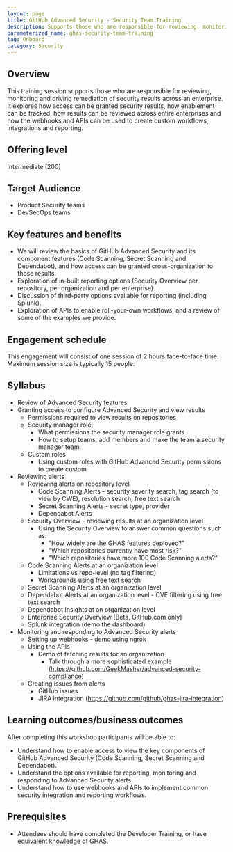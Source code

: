 ```yaml
---
layout: page
title: GitHub Advanced Security - Security Team Training
description: Supports those who are responsible for reviewing, monitoring and driving remediation of security results across an enterprise.
parameterized_name: ghas-security-team-training
tag: Onboard
category: Security
---
```


## Overview

This training session supports those who are responsible for reviewing, monitoring and driving remediation of security results across an enterprise. It explores how access can be granted security results, how enablement can be tracked, how results can be reviewed across entire enterprises and how the webhooks and APIs can be used to create custom workflows, integrations and reporting.

## Offering level

Intermediate [200]

## Target Audience

- Product Security teams
- DevSecOps teams

## Key features and benefits

- We will review the basics of GitHub Advanced Security and its component features (Code Scanning, Secret Scanning and Dependabot), and how access can be granted cross-organization to those results.
- Exploration of in-built reporting options (Security Overview per repository, per organization and per enterprise).
- Discussion of third-party options available for reporting (including Splunk).
- Exploration of APIs to enable roll-your-own workflows, and a review of some of the examples we provide.

## Engagement schedule

This engagement will consist of one session of 2 hours face-to-face time. Maximum session size is typically 15 people.

## Syllabus

- Review of Advanced Security features
- Granting access to configure Advanced Security and view results
  - Permissions required to view results on repositories
  - Security manager role:
    - What permissions the security manager role grants
    - How to setup teams, add members and make the team a security manager team.
  - Custom roles
    - Using custom roles with GitHub Advanced Security permissions to create custom
- Reviewing alerts
  - Reviewing alerts on repository level
    - Code Scanning Alerts - security severity search, tag search (to view by CWE), resolution search, free text search
    - Secret Scanning Alerts - secret type, provider
    - Dependabot Alerts
  - Security Overview - reviewing results at an organization level
    - Using the Security Overview to answer common questions such as:
      - "How widely are the GHAS features deployed?"
      - "Which repositories currently have most risk?"
      - "Which repositories have more 100 Code Scanning alerts?"
  - Code Scanning Alerts at an organization level
    - Limitations vs repo-level (no tag filtering)
    - Workarounds using free text search
  - Secret Scanning Alerts at an organization level
  - Dependabot Alerts at an organization level - CVE filtering using free text search
  - Dependabot Insights at an organization level
  - Enterprise Security Overview [Beta, GitHub.com only]
  - Splunk integration (demo the dashboard)
- Monitoring and responding to Advanced Security alerts
  - Setting up webhooks - demo using ngrok
  - Using the APIs
    - Demo of fetching results for an organization
      - Talk through a more sophisticated example (<https://github.com/GeekMasher/advanced-security-compliance>)
  - Creating issues from alerts
    - GitHub issues
    - JIRA integration (<https://github.com/github/ghas-jira-integration>)

## Learning outcomes/business outcomes

After completing this workshop participants will be able to:

- Understand how to enable access to view  the key components of GitHub Advanced Security (Code Scanning, Secret Scanning and Dependabot).
- Understand the options available for reporting, monitoring and responding to Advanced Security alerts.
- Understand how to use webhooks and APIs to implement common security integration and reporting workflows.

## Prerequisites

- Attendees should have completed the Developer Training, or have equivalent knowledge of GHAS.
